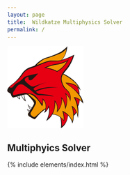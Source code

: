 ```yaml
---
layout: page
title:  Wildkatze Multiphysics Solver
permalink: /
---
```


![Wildkatze Logo](assets/images/logo.png)

## Multiphyics Solver

{% include  elements/index.html %}
